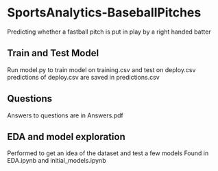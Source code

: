 # SportsAnalytics-BaseballPitches
Predicting whether a fastball pitch is put in play by a right handed batter

## Train and Test Model
Run model.py to train model on training.csv and test on deploy.csv
predictions of deploy.csv are saved in predictions.csv

## Questions
Answers to questions are in Answers.pdf

## EDA and model exploration
Performed to get an idea of the dataset and test a few models
Found in EDA.ipynb and initial_models.ipynb
